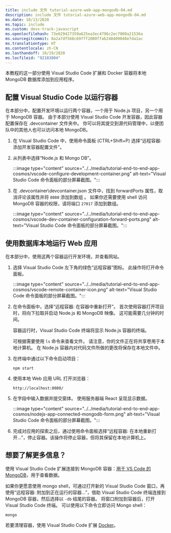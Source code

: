 ```yaml
---
title: include 文件 tutorial-azure-web-app-mongodb-04.md
description: include 文件 tutorial-azure-web-app-mongodb-04.md
ms.date: 10/13/2020
ms.topic: include
ms.custom: devx-track-javascript
ms.openlocfilehash: 73e629427359a625ea3ec4796c2ec7000a21536a
ms.sourcegitcommit: 8a2a7df568c69fff2080ffab248409040efda1ac
ms.translationtype: HT
ms.contentlocale: zh-CN
ms.lasthandoff: 10/19/2020
ms.locfileid: "92183804"
---
```

本教程的这一部分使用 Visual Studio Code 扩展和 Docker 容器将本地 MongoDB 数据库添加到应用程序。

## <a name="configure-visual-studio-code-to-run-containers"></a>配置 Visual Studio Code 以运行容器

在本部分中，配置开发环境以运行两个容器，一个用于 Node.js 项目，另一个用于 MongoDB 容器。 由于本部分使用 Visual Studio Code 开发容器，因此容器配置保存在 .devcontainer 文件夹中。 你可以将其提交到源代码管理中，以便团队中的其他人也可以访问本地 MongoDB。  

1. 在 Visual Studio Code 中，使用命令面板 (CTRL+Shift+P) 选择“远程容器: 添加开发容器配置文件”。 

1. 从列表中选择“Node.js 和 Mongo DB”。

    :::image type="content" source="../../media/tutorial-end-to-end-app-cosmos/vscode-configure-development-container.png" alt-text="Visual Studio Code 命令面板的部分屏幕截图。"::: 

1. 在 \.devcontainer\devcontainer.json 文件中，找到 forwardPorts 属性，取消评论该属性并将 `8080` 添加到数组 。 如果你还需要使用 shell 访问 MongoDB 容器的权限，请将端口 `27017` 添加到数组。  

    :::image type="content" source="../../media/tutorial-end-to-end-app-cosmos/vscode-dev-container-configuration-forward-ports.png" alt-text="Visual Studio Code 命令面板的部分屏幕截图。"::: 

## <a name="run-web-app-locally-with-database"></a>使用数据库本地运行 Web 应用

在本部分中，使用这两个容器运行开发环境，并查看网站。 

1. 选择 Visual Studio Code 左下角的绿色“远程容器”图标。 此操作将打开命令面板。 

    :::image type="content" source="../../media/tutorial-end-to-end-app-cosmos/vscode-remote-container-icon.png" alt-text="Visual Studio Code 命令面板的部分屏幕截图。"::: 

1. 在命令面板中，选择“远程容器: 在容器中重新打开”。 首次使用容器打开项目时，将向下拉取并启动 Node.js 和 MongoDB 映像。 这可能需要几分钟的时间。 

    容器运行时，Visual Studio Code 终端将显示 Node.js 容器的终端。 

    可根据需要使用 `ls` 命令来查看文件。 请注意，你的文件正在将共享卷用于本地计算机。 在 Node.js 容器内对代码文件所做的更改将保存在本地文件中。

1. 在终端中通过以下命令启动项目：

    ```console
    npm start
    ```

1. 使用本地 Web 应用 URL 打开浏览器：

    ```
    http://localhost:8080/
    ```

1. 在字段中输入数据并提交窗体。 使用服务器端 React 呈现显示数据。 

    :::image type="content" source="../../media/tutorial-end-to-end-app-cosmos/nodejs-app-connected-mongodb-form.png" alt-text="Visual Studio Code 命令面板的部分屏幕截图。":::

1. 完成对应用的探索之后，通过使用命令面板选择“远程容器: 在本地重新打开…”，停止容器。该操作将停止容器，但将其保留在本地计算机上。 

## <a name="want-to-know-more"></a>想要了解更多信息？ 

使用 Visual Studio Code 扩展连接到 MongoDB 容器：[用于 VS Code 的 MongoDB](https://marketplace.visualstudio.com/items?itemName=mongodb.mongodb-vscode)，用于查看数据。

如果你更愿意使用 mongo shell，可通过打开新的 Visual Studio Code 窗口，再使用“远程容器: 附加到正在运行的容器…”，借助 Visual Studio Code 终端连接到 MongoDB 容器，然后选择以 `-db` 结尾的容器。 将窗口附加到容器后，打开 Visual Studio Code 终端。 可以使用以下命令立即访问 Mongo shell：

```console
mongo
```

若要清理容器，使用 Visual Studio Code 扩展 [Docker](https://marketplace.visualstudio.com/items?itemName=ms-azuretools.vscode-docker)。